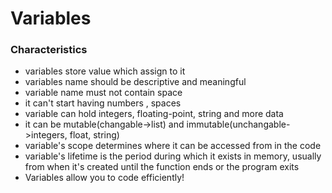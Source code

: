 # Variables
### Characteristics
- variables store value which assign to it
- variables name should be descriptive and meaningful
- variable name must not contain space
- it can't start having numbers , spaces
- variable can hold integers, floating-point, string and more data
- it can be mutable(changable->list) and immutable(unchangable->integers, float, string)
- variable's scope determines where it can be accessed from in the code
- variable's lifetime is the period during which it exists in memory, usually from when it's created until the function ends or the program exits
- Variables allow you to code efficiently!
